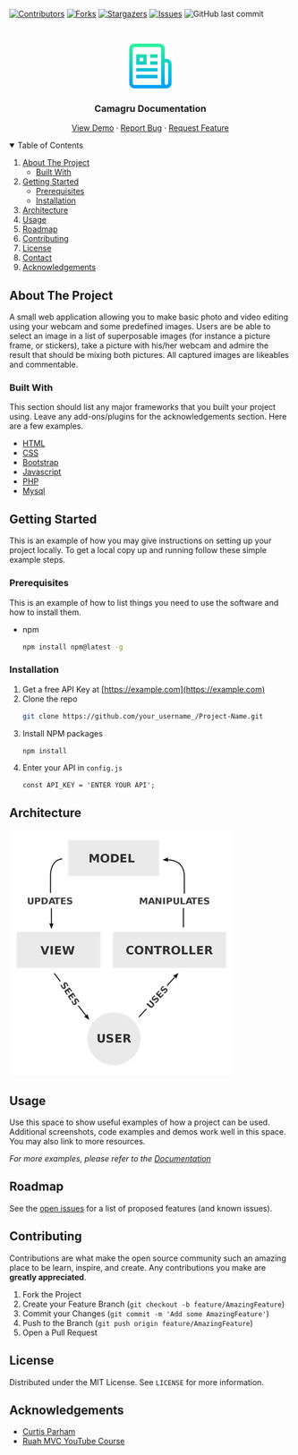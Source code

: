 <!--
*** Thanks for checking out the Best-README-Template. If you have a suggestion
*** that would make this better, please fork the repo and create a pull request
*** or simply open an issue with the tag "enhancement".
*** Thanks again! Now go create something AMAZING! :D
-->



<!-- PROJECT SHIELDS -->
<!--
*** I'm using markdown "reference style" links for readability.
*** Reference links are enclosed in brackets [ ] instead of parentheses ( ).
*** See the bottom of this document for the declaration of the reference variables
*** for contributors-url, forks-url, etc. This is an optional, concise syntax you may use.
*** https://www.markdownguide.org/basic-syntax/#reference-style-links
-->
[![Contributors][contributors-shield]][contributors-url]
[![Forks][forks-shield]][forks-url]
[![Stargazers][stars-shield]][stars-url]
[![Issues][issues-shield]][issues-url]
![GitHub last commit](https://img.shields.io/github/last-commit/martian1431/camagru?style=for-the-badge)




<!-- PROJECT LOGO -->
<br />
<p align="center">
  <a href="https://github.com/martian1431/camagru">
    <img src="images/logo.png" alt="Logo" width="80" height="80">
  </a>
  <h3 align="center">Camagru Documentation</h3>
  <p align="center">
    <a href="https://github.com/martian1431/camagru">View Demo</a>
    ·
    <a href="https://github.com/martian1431/camagru/issues">Report Bug</a>
    ·
    <a href="https://github.com/martian1431/camagru/issues">Request Feature</a>
  </p>
</p>



<!-- TABLE OF CONTENTS -->
<details open="open">
  <summary>Table of Contents</summary>
  <ol>
    <li>
      <a href="#about-the-project">About The Project</a>
      <ul>
        <li><a href="#built-with">Built With</a></li>
      </ul>
    </li>
    <li>
      <a href="#getting-started">Getting Started</a>
      <ul>
        <li><a href="#prerequisites">Prerequisites</a></li>
        <li><a href="#installation">Installation</a></li>
      </ul>
    </li>
    <li><a href="#usage">Architecture</a></li>
    <li><a href="#usage">Usage</a></li>
    <li><a href="#roadmap">Roadmap</a></li>
    <li><a href="#contributing">Contributing</a></li>
    <li><a href="#license">License</a></li>
    <li><a href="#contact">Contact</a></li>
    <li><a href="#acknowledgements">Acknowledgements</a></li>
  </ol>
</details>



<!-- ABOUT THE PROJECT -->
## About The Project

<!-- [![Product Name Screen Shot][product-screenshot]](https://example.com) -->

A small web application allowing you to make basic photo and video editing 
using your webcam and some predefined images. Users are be able to select an 
image in a list of superposable images (for instance a picture frame, or stickers), 
take a picture with his/her webcam and admire the result that should be mixing both pictures. 
All captured images are likeables and commentable.

### Built With

This section should list any major frameworks that you built your project using. Leave any add-ons/plugins for the acknowledgements section. Here are a few examples.
* [HTML](https://developer.mozilla.org/en-US/docs/Web/HTML)
* [CSS](https://www.w3.org/Style/CSS/Overview.en.html)
* [Bootstrap](https://getbootstrap.com)
* [Javascript](https://www.javascript.com/)
* [PHP](https://www.php.net/)
* [Mysql](https://www.mysql.com/)



<!-- GETTING STARTED -->
## Getting Started

This is an example of how you may give instructions on setting up your project locally.
To get a local copy up and running follow these simple example steps.

### Prerequisites

This is an example of how to list things you need to use the software and how to install them.
* npm
  ```sh
  npm install npm@latest -g
  ```

### Installation

1. Get a free API Key at [https://example.com](https://example.com)
2. Clone the repo
   ```sh
   git clone https://github.com/your_username_/Project-Name.git
   ```
3. Install NPM packages
   ```sh
   npm install
   ```
4. Enter your API in `config.js`
   ```JS
   const API_KEY = 'ENTER YOUR API';
   ```

<!-- Architecture -->
## Architecture
[![Architecture Screen Shot][product-screenshot1]](https://example.com)


<!-- USAGE EXAMPLES -->
## Usage

Use this space to show useful examples of how a project can be used. Additional screenshots, code examples and demos work well in this space. You may also link to more resources.

_For more examples, please refer to the [Documentation](https://example.com)_



<!-- ROADMAP -->
## Roadmap

See the [open issues](https://github.com/martian1431/camagru/issues) for a list of proposed features (and known issues).



<!-- CONTRIBUTING -->
## Contributing

Contributions are what make the open source community such an amazing place to be learn, inspire, and create. Any contributions you make are **greatly appreciated**.

1. Fork the Project
2. Create your Feature Branch (`git checkout -b feature/AmazingFeature`)
3. Commit your Changes (`git commit -m 'Add some AmazingFeature'`)
4. Push to the Branch (`git push origin feature/AmazingFeature`)
5. Open a Pull Request



<!-- LICENSE -->
## License

Distributed under the MIT License. See `LICENSE` for more information.

<!-- ACKNOWLEDGEMENTS -->
## Acknowledgements
* [Curtis Parham](https://bitbucket.org/parhamcurtis/ruahmvcyoutubecourse/src/master/)
* [Ruah MVC YouTube Course](https://www.youtube.com/watch?v=rkaLJrYnpOM&list=PLFPkAJFH7I0keB1qpWk5qVVUYdNLTEUs3&index=1&ab_channel=CurtisParham)

<!--
* [Img Shields](https://shields.io)
* [Choose an Open Source License](https://choosealicense.com)
* [GitHub Pages](https://pages.github.com)
* [Animate.css](https://daneden.github.io/animate.css)
* [Loaders.css](https://connoratherton.com/loaders)
* [Slick Carousel](https://kenwheeler.github.io/slick)
* [Smooth Scroll](https://github.com/cferdinandi/smooth-scroll)
* [Sticky Kit](http://leafo.net/sticky-kit)
* [JVectorMap](http://jvectormap.com)
* [Font Awesome](https://fontawesome.com)
-->




<!-- MARKDOWN LINKS & IMAGES -->
<!-- https://www.markdownguide.org/basic-syntax/#reference-style-links -->
[contributors-shield]: https://img.shields.io/github/contributors/martian1431/camagru.svg?style=for-the-badge
[contributors-url]: https://github.com/martian1431/camagru/graphs/contributors
[forks-shield]: https://img.shields.io/github/forks/martian1431/camagru.svg?style=for-the-badge
[forks-url]: https://github.com/martian1431/camagru/network/members
[stars-shield]: https://img.shields.io/github/stars/martian1431/camagru.svg?style=for-the-badge
[stars-url]: https://github.com/martian1431/camagru/stargazers
[issues-shield]: https://img.shields.io/github/issues/martian1431/camagru.svg?style=for-the-badge
[issues-url]: https://github.com/martian1431/camagru/issues
[license-shield]: https://img.shields.io/github/license/martian1431/camagru.svg?style=for-the-badge
[license-url]: https://github.com/martian1431/camagru/blob/master/LICENSE.txt
[linkedin-shield]: https://img.shields.io/badge/-LinkedIn-black.svg?style=for-the-badge&logo=linkedin&colorB=555
[linkedin-url]: https://linkedin.com/in/othneildrew
[product-screenshot]: images/screenshot.png
[product-screenshot1]: images/screenshot1.png
[last-commit-shield]: https://img.shields.io/github/contributors/martian1431/camagru.svg?style=for-the-badge
[last-commit-url]: https://github.com/martian1431/camagru/graphs/contributors
